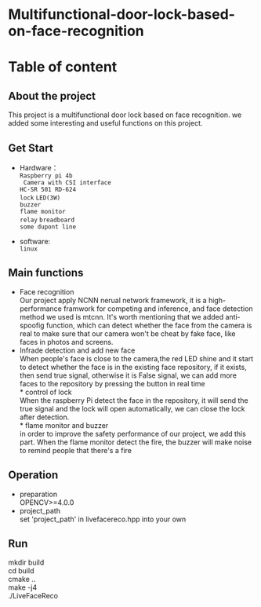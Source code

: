 # Multifunctional-door-lock-based-on-face-recognition
Table of content
====
About the project
-----
This project is a multifunctional door lock based on face recognition. we added some interesting and useful functions on this project.

Get Start
-----
* Hardware：<br>
    `Raspberry pi 4b `<br>
               ` Camera with CSI interface` <br>
               `HC-SR 501 RD-624`<br>
               `lock`
               `LED(3W)`<br>
               `buzzer`<br>
               `flame monitor`<br>
               `relay`
               `breadboard` <br>
               `some dupont line` <br>
           
* software: <br>
           `linux`
           
 Main functions
   ------
  * Face recognition<br>
  Our project apply NCNN nerual network framework, it is a high-performance framwork for competing and inference, and face detection method we used is mtcnn.
   It's worth mentioning that we added anti-spoofig function, which can detect whether the face from the camera is real to make sure that our camera won't be 
   cheat by fake face, like faces in photos and screens.<br>
   * Infrade detection and add new face<br>
     When people's face is close to the camera,the red LED shine and it start to detect whether the face is in the existing face repository, 
     if it exists, then send true signal, otherwise it is False signal, we can add more faces to the repository by pressing the button in real time<br>
    * control of lock<br>
    When the raspberry Pi detect the face in the repository, it will send the true signal and the lock will open automatically, we can close the lock after detection.<br>
    * flame monitor and buzzer<br>
    in order to improve the safety performance of our project, we add this part. When the flame monitor detect the fire, the buzzer will make noise to remind people that there's a fire<br>
    
    
    
    
    
Operation
------
   * preparation<br>
   OPENCV>=4.0.0<br>
   * project_path<br>
   set 'project_path' in livefacereco.hpp into your own<br>
   
   
Run
------
   mkdir build<br>
  cd build<br>
  cmake ..<br>
  make -j4<br>
  ./LiveFaceReco<br>

